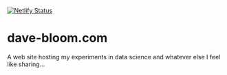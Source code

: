 [![Netlify Status](https://api.netlify.com/api/v1/badges/71e1cb91-16d0-43f2-a9fd-3663024846f1/deploy-status)](https://app.netlify.com/sites/dave-bloom/deploys)

# dave-bloom.com
A web site hosting my experiments in data science and whatever else I feel like sharing...
